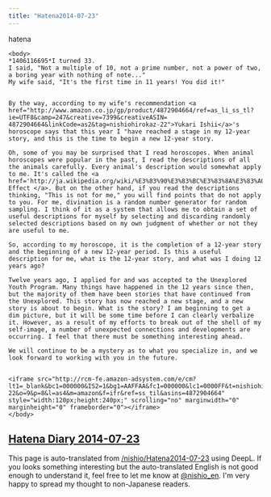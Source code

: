 ```yaml
---
title: "Hatena2014-07-23"
---
```


hatena

```
<body>
*1406116695*I turned 33.
I said, "Not a multiple of 10, not a prime number, not a power of two, a boring year with nothing of note..."
My wife said, "It's the first time in 11 years! You did it!"


By the way, according to my wife's recommendation <a href="http://www.amazon.co.jp/gp/product/4872904664/ref=as_li_ss_tl?ie=UTF8&camp=247&creative=7399&creativeASIN= 4872904664&linkCode=as2&tag=nishiohirokaz-22">Yukari Ishii</a>'s horoscope says that this year I "have reached a stage in my 12-year story, and this is the time to begin a new 12-year story.

Oh, some of you may be surprised that I read horoscopes. When animal horoscopes were popular in the past, I read the descriptions of all the animals carefully. Every animal's description would somewhat apply to me. It's called the <a href='http://ja.wikipedia.org/wiki/%E3%83%90%E3%83%BC%E3%83%8A%E3%83%A0%E5%8A%B9%E6%9E%9C'>Barnum Effect </a>. But on the other hand, if you read the descriptions thinking, "This is not for me," you will find points that do not apply to you. For me, divination is a random number generator for random sampling. I think of it as a system that allows me to obtain a set of useful descriptions for myself by selecting and discarding randomly selected descriptions based on my own judgment of whether or not they are useful to me.

So, according to my horoscope, it is the completion of a 12-year story and the beginning of a new 12-year period. Is this a useful description for me, what is the 12-year story, and what was I doing 12 years ago?

Twelve years ago, I applied for and was accepted to the Unexplored Youth Program. Many things have happened in the 12 years since then, but the majority of them have been stories that have continued from the Unexplored. This story has now reached a new stage, and a new story is about to begin. What is the story? I am beginning to get a dim picture, but it will be some time before I can clearly verbalize it. However, as a result of my efforts to break out of the shell of my self-image, a number of unexpected connections and developments are occurring. I feel that there must be something interesting ahead.

We will continue to be a mystery as to what you specialize in, and we look forward to working with you in the future.


<iframe src="http://rcm-fe.amazon-adsystem.com/e/cm?lt1=_blank&bc1=000000&IS2=1&bg1=AAFFAA&fc1=000000&lc1=0000FF&t=nishiohirokaz-22&o=9&p=8&l=as4&m=amazon&f=ifr&ref=ss_til&asins=4872904664" style="width:120px;height:240px;" scrolling="no" marginwidth="0" marginheight="0" frameborder="0"></iframe>
</body>
```


[Hatena Diary 2014-07-23](https://nishiohirokazu.hatenadiary.org/archive/2014/07/23)
---
This page is auto-translated from [/nishio/Hatena2014-07-23](https://scrapbox.io/nishio/Hatena2014-07-23) using DeepL. If you looks something interesting but the auto-translated English is not good enough to understand it, feel free to let me know at [@nishio_en](https://twitter.com/nishio_en). I'm very happy to spread my thought to non-Japanese readers.